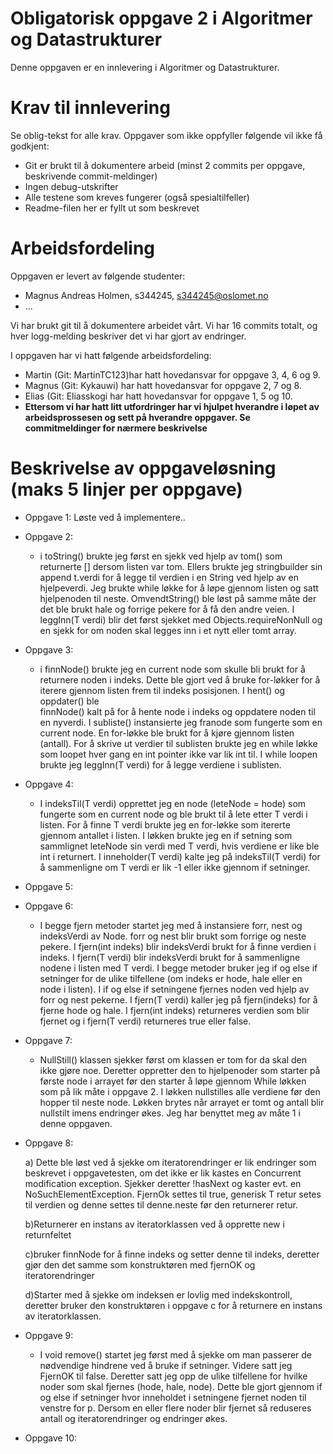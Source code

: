# Obligatorisk oppgave 2 i Algoritmer og Datastrukturer

Denne oppgaven er en innlevering i Algoritmer og Datastrukturer. 

# Krav til innlevering

Se oblig-tekst for alle krav. Oppgaver som ikke oppfyller følgende vil ikke få godkjent:

* Git er brukt til å dokumentere arbeid (minst 2 commits per oppgave, beskrivende commit-meldinger)	
* Ingen debug-utskrifter
* Alle testene som kreves fungerer (også spesialtilfeller)
* Readme-filen her er fyllt ut som beskrevet

# Arbeidsfordeling

Oppgaven er levert av følgende studenter:
* Magnus Andreas Holmen, s344245, s344245@oslomet.no
* ...

Vi har brukt git til å dokumentere arbeidet vårt. Vi har 16 commits totalt, og hver logg-melding beskriver det vi har gjort av endringer.

I oppgaven har vi hatt følgende arbeidsfordeling:
* Martin (Git: MartinTC123)har hatt hovedansvar for oppgave 3, 4, 6 og 9. 
* Magnus (Git: Kykauwi) har hatt hovedansvar for oppgave 2, 7 og 8. 
* Elias  (Git: Eliasskogi har hatt hovedansvar for oppgave 1, 5 og 10. 
* **Ettersom vi har hatt litt utfordringer har vi hjulpet hverandre i løpet av arbeidsprossesen og sett på hverandre oppgaver. Se commitmeldinger for nærmere beskrivelse**

# Beskrivelse av oppgaveløsning (maks 5 linjer per oppgave)

* Oppgave 1: Løste ved å implementere..
* Oppgave 2: 
    - i toString() brukte jeg først en sjekk ved hjelp av tom() som returnerte [] dersom listen var tom. Ellers brukte jeg stringbuilder sin append
    t.verdi for å legge til verdien i en String ved hjelp av en hjelpeverdi. Jeg brukte while løkke for å løpe gjennom listen 
    og satt hjelpenoden til neste. OmvendtString() ble løst på samme måte der det ble brukt hale og forrige pekere for å få den andre veien. 
    I leggInn(T verdi) blir det først sjekket med Objects.requireNonNull og en sjekk for om noden skal legges inn i et nytt eller tomt array.
* Oppgave 3:
    - i finnNode() brukte jeg en current node som skulle bli brukt for å returnere noden i indeks. Dette ble 
    gjort ved å bruke for-løkker for å iterere gjennom listen frem til indeks posisjonen. I hent() og oppdater() ble  
    finnNode() kalt på for å hente node i indeks og oppdatere noden til en nyverdi. I subliste() instansierte jeg franode som 
    fungerte som en current node. En for-løkke ble brukt for å kjøre gjennom listen (antall). For å skrive ut verdier til 
    sublisten brukte jeg en while løkke som loopet hver gang en int pointer ikke var lik int til. I while loopen brukte jeg 
    leggInn(T verdi) for å legge verdiene i sublisten.
* Oppgave 4:
    - I indeksTil(T verdi) opprettet jeg en node (leteNode = hode) som fungerte som en current node og ble brukt til å 
    lete etter T verdi i listen. For å finne T verdi brukte jeg en for-løkke som itererte gjennom antallet i listen. 
    I løkken brukte jeg en if setning som sammlignet leteNode sin verdi med T verdi, hvis verdiene er like ble int i returnert. 
    I inneholder(T verdi) kalte jeg på indeksTil(T verdi) for å sammenligne om T verdi er lik -1 eller ikke gjennom if setninger. 
* Oppgave 5:                                                      
* Oppgave 6:
    - I begge fjern metoder startet jeg med å instansiere forr, nest og indeksVerdi av Node. forr og nest blir brukt som 
    forrige og neste pekere. I fjern(int indeks) blir indeksVerdi brukt for å finne verdien i indeks. I fjern(T verdi) blir 
    indeksVerdi brukt for å sammenligne nodene i listen med T verdi. I begge metoder bruker jeg if og else if setninger
    for de ulike tilfellene (om indeks er hode, hale eller en node i listen). I if og else if setningene fjernes noden 
    ved hjelp av forr og nest pekerne. I fjern(T verdi) kaller jeg på fjern(indeks) for å fjerne hode og hale. 
    I fjern(int indeks) returneres verdien som blir fjernet og i fjern(T verdi) returneres true eller false. 
* Oppgave 7:
    - NullStill() klassen sjekker først om klassen er tom for da skal den ikke gjøre noe. Deretter oppretter den to hjelpenoder
    som starter på første node i arrayet før den starter å løpe gjennom While løkken som på lik måte i oppgave 2. I løkken nullstilles
    alle verdiene før den hopper til neste node. Løkken brytes når arrayet er tomt og antall blir nullstilt imens endringer økes. Jeg
    har benyttet meg av måte 1 i denne oppgaven.

* Oppgave 8:

     a) Dette ble løst ved å sjekke om iteratorendringer er lik endringer som beskrevet i oppgavetesten, om det ikke er lik kastes en 
    Concurrent modification exception. Sjekker deretter !hasNext og kaster evt. en NoSuchElementException. FjernOk settes til true, generisk 
    T retur setes til verdien og denne settes til denne.neste før den returnerer retur. 
    
    b)Returnerer en instans av iteratorklassen ved å opprette new i returnfeltet
    
    c)bruker finnNode for å finne indeks og setter denne til indeks, deretter gjør den det samme som konstruktøren med fjernOK og iteratorendringer
    
    d)Starter med å sjekke om indeksen er lovlig med indekskontroll, deretter bruker den konstruktøren i oppgave c for å returnere en instans av iteratorklassen.
    
* Oppgave 9:
    - I void remove() startet jeg først med å sjekke om man passerer de nødvendige hindrene ved å bruke if setninger. Videre
    satt jeg FjernOK til false. Deretter satt jeg opp de ulike tilfellene for hvilke noder som skal fjernes (hode, hale, node).
    Dette ble gjort gjennom if og else if setninger hvor inneholdet i setningene fjernet noden til venstre for p. Dersom 
    en eller flere noder blir fjernet så reduseres antall og iteratorendringer og endringer økes. 
* Oppgave 10:

